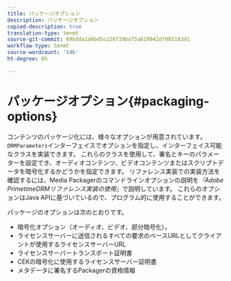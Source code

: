 ```yaml
---
title: パッケージオプション
description: パッケージオプション
copied-description: true
translation-type: tm+mt
source-git-commit: 89bdda1d4bd5c126f19ba75a819942df901183d1
workflow-type: tm+mt
source-wordcount: '146'
ht-degree: 0%

---
```



# パッケージオプション{#packaging-options}

コンテンツのパッケージ化には、様々なオプションが用意されています。 `DRMParameters`インターフェイスでオプションを指定し、インターフェイス可能なクラスを実装できます。 これらのクラスを使用して、署名とキーのパラメーターを設定でき、オーディオコンテンツ、ビデオコンテンツまたはスクリプトデータを暗号化するかどうかを指定できます。 リファレンス実装での実装方法を確認するには、Media Packagerのコマンドラインオプションの説明を&#x200B;*『Adobe PrimetimeDRMリファレンス実装の使用*』で説明しています。 これらのオプションはJava APIに基づいているので、プログラム的に使用することができます。

パッケージのオプションは次のとおりです。

* 暗号化オプション（オーディオ、ビデオ、部分暗号化）。
* ライセンスサーバーに送信されるすべての要求のベースURLとしてクライアントが使用するライセンスサーバーURL
* ライセンスサーバートランスポート証明書
* CEKの暗号化に使用するライセンスサーバー証明書
* メタデータに署名するPackagerの資格情報

